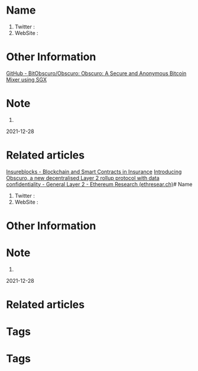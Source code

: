 # Name
1. Twitter : 
2. WebSite :

# Other Information
[GitHub - BitObscuro/Obscuro: Obscuro: A Secure and Anonymous Bitcoin Mixer using SGX](https://github.com/BitObscuro/Obscuro)

# Note 
1. 
2021-12-28

# Related articles
[Insureblocks - Blockchain and Smart Contracts in Insurance](https://insureblocks.com/) 
[Introducing Obscuro, a new decentralised Layer 2 rollup protocol with data confidentiality - General Layer 2 - Ethereum Research (ethresear.ch)](https://ethresear.ch/t/introducing-obscuro-a-new-decentralised-layer-2-rollup-protocol-with-data-confidentiality/11353)# Name
1. Twitter : 
2. WebSite : 

# Other Information


# Note 
1. 
2021-12-28

# Related articles



# Tags




# Tags


